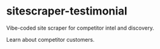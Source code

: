 # sitescraper-testimonial
Vibe-coded site scraper for competitor intel and discovery.

Learn about competitor customers.
